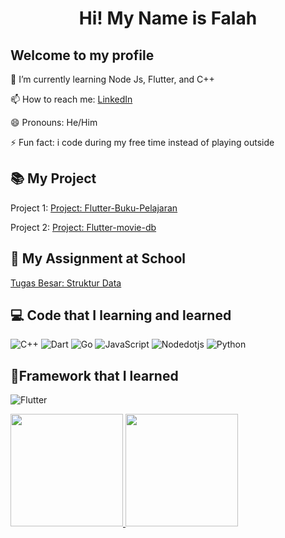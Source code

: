 <h1 align = "center">
  Hi! My Name is Falah
</h1>
<h2> Welcome to my profile </h2>

<p>🌱 I’m currently learning Node Js, Flutter, and C++</p>
<p>📫 How to reach me: <a href="https://www.linkedin.com/in/falah-asyraf-darmawan-putra-4699b9207/">LinkedIn</a></p>
<p>😄 Pronouns: He/Him</p>
<p>⚡ Fun fact: i code during my free time instead of playing outside</p>


## 📚 My Project
<p>Project 1: <a href = "https://github.com/DeepSyyy/Buku_Pelajaran_Flutter">Project: Flutter-Buku-Pelajaran</a></p>
<p>Project 2: <a href = "https://github.com/DeepSyyy/movie_db">Project: Flutter-movie-db</a></p>

## 📖 My Assignment at School
<a href = "https://github.com/DeepSyyy/TUBES_CODEBLOCKS">Tugas Besar: Struktur Data</a>

## 💻 Code that I learning and learned
<p>
  <img alt="C++" src ="https://img.shields.io/badge/-C++-1474c5?logo=c%2B%2B&style=flat-square">
  <img alt="Dart" src = "https://img.shields.io/badge/-Dart-1a408b?logo=dart&style=flat-square">
  <img alt="Go" src = "https://img.shields.io/badge/-GO-8bd8bd?logo=go&style=flat-square&logoColor=white">
  <img alt ="JavaScript" src = "https://img.shields.io/badge/-JavaScript-fff001?logo=JavaScript&style=flat-square&logoColor=white">
  <img alt ="Nodedotjs" src = "https://img.shields.io/badge/-NodeJs-00d040?logo=nodedotjs&style=flat-square&logoColor=white">
  <img alt = "Python" src = "https://img.shields.io/badge/-Python-fffa00?logo=python&style=flat-square&logoColor=white">
</p>

## 👾Framework that I learned
<p>
  <img alt="Flutter" src="https://img.shields.io/badge/-Flutter-1dc7eb?logo=flutter&style=flat-square&logoColor=white">
</p>

<p align="left">
<a href="https://github.com/DeepSyyy">
  <img height="180em" src="https://github-readme-stats-eight-theta.vercel.app/api?username=DeepSyyy&show_icons=true&theme=algolia&include_all_commits=true&count_private=true"/>
  <img height="180em" src="https://github-readme-stats-eight-theta.vercel.app/api/top-langs/?username=DeepSyyy&layout=compact&theme=algolia"/>
</a>
</p>
<!--
**DeepSyyy/DeepSyyy** is a ✨ _special_ ✨ repository because its `README.md` (this file) appears on your GitHub profile.

Here are some ideas to get you started:

- 🔭 I’m currently study at on telkom
- 🌱 I’m currently learning ...
- 👯 I’m looking to collaborate on ...
- 🤔 I’m looking for help with ...
- 💬 Ask me about ...
- 📫 How to reach me: ...
- 😄 Pronouns: ...
- ⚡ Fun fact: ...
-->
